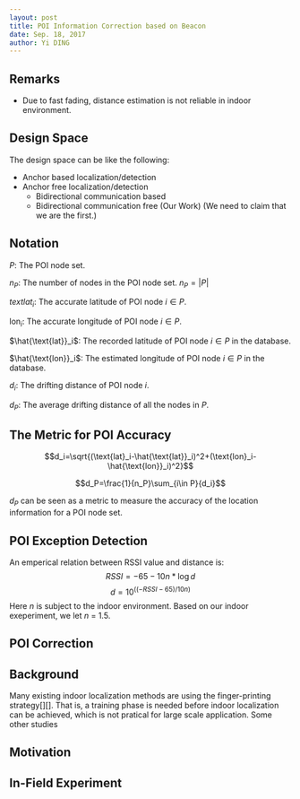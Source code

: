 ```yaml
--- 
layout: post
title: POI Information Correction based on Beacon
date: Sep. 18, 2017
author: Yi DING
---
```

[comment]: # (The math equation in this post is for latex and can be viewed in Visual Studio Code)

[comment]: # (This post composite the POI Correction Section)


## Remarks
* Due to fast fading, distance estimation is not reliable in indoor environment.


## Design Space
The design space can be like the following:
* Anchor based localization/detection
* Anchor free localization/detection
    * Bidirectional communication based
    * Bidirectional communication free (Our Work) (We need to claim that we are the first.)

## Notation
$P$: The POI node set.

$n_P$: The number of nodes in the POI node set. $n_P=\left\lvert P \right\rvert$

$text{lat}_i$: The accurate latitude of POI node $i\in P$.

$\text{lon}_i$: The accurate longitude of POI node $i\in P$.

$\hat{\text{lat}}_i$: The recorded latitude of POI node $i \in P$ in the database.

$\hat{\text{lon}}_i$: The estimated longitude of POI node $i \in P$ in the database.

$d_i$: The drifting distance of POI node $i$.

$d_P$: The average drifting distance of all the nodes in $P$.


## The Metric for POI Accuracy
$$d_i=\sqrt{(\text{lat}_i-\hat{\text{lat}}_i)^2+(\text{lon}_i-\hat{\text{lon}}_i)^2}$$ 

$$d_P=\frac{1}{n_P}\sum_{i\in P}{d_i}$$

$d_P$ can be seen as a metric to measure the accuracy of the location information for a POI node set. 

## POI Exception Detection
[comment]: # (We need first define some metric to measure the exception)

An emperical relation between RSSI value and distance is:
$$RSSI = -65 - 10n*\log{d}$$
$$d = 10^((-RSSI-65)/10n)$$
Here $n$ is subject to the indoor environment. Based on our indoor exeperiment, we let $n$ = 1.5.

## POI Correction


## Background
Many existing indoor localization methods are using the finger-printing strategy[][]. That is, a training phase is needed before indoor localization can be achieved, which is not pratical for large scale application. Some other studies 


## Motivation
[comment]: # (It will be better to have a small example and some figures)




## In-Field Experiment